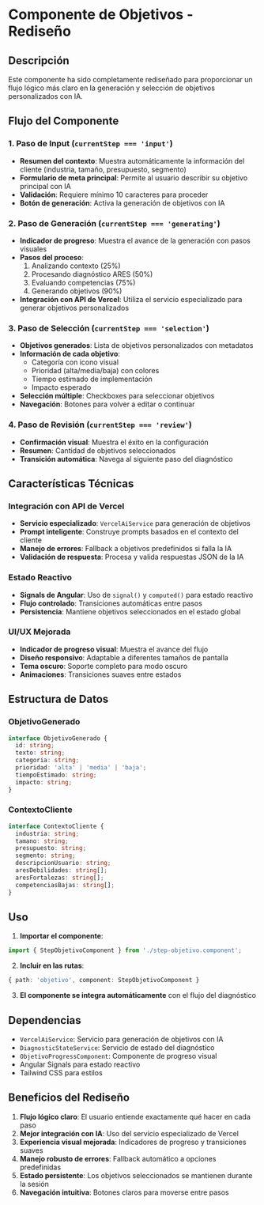 # Componente de Objetivos - Rediseño

## Descripción

Este componente ha sido completamente rediseñado para proporcionar un flujo lógico más claro en la generación y selección de objetivos personalizados con IA.

## Flujo del Componente

### 1. **Paso de Input** (`currentStep === 'input'`)
- **Resumen del contexto**: Muestra automáticamente la información del cliente (industria, tamaño, presupuesto, segmento)
- **Formulario de meta principal**: Permite al usuario describir su objetivo principal con IA
- **Validación**: Requiere mínimo 10 caracteres para proceder
- **Botón de generación**: Activa la generación de objetivos con IA

### 2. **Paso de Generación** (`currentStep === 'generating'`)
- **Indicador de progreso**: Muestra el avance de la generación con pasos visuales
- **Pasos del proceso**:
  1. Analizando contexto (25%)
  2. Procesando diagnóstico ARES (50%)
  3. Evaluando competencias (75%)
  4. Generando objetivos (90%)
- **Integración con API de Vercel**: Utiliza el servicio especializado para generar objetivos personalizados

### 3. **Paso de Selección** (`currentStep === 'selection'`)
- **Objetivos generados**: Lista de objetivos personalizados con metadatos
- **Información de cada objetivo**:
  - Categoría con icono visual
  - Prioridad (alta/media/baja) con colores
  - Tiempo estimado de implementación
  - Impacto esperado
- **Selección múltiple**: Checkboxes para seleccionar objetivos
- **Navegación**: Botones para volver a editar o continuar

### 4. **Paso de Revisión** (`currentStep === 'review'`)
- **Confirmación visual**: Muestra el éxito en la configuración
- **Resumen**: Cantidad de objetivos seleccionados
- **Transición automática**: Navega al siguiente paso del diagnóstico

## Características Técnicas

### Integración con API de Vercel
- **Servicio especializado**: `VercelAiService` para generación de objetivos
- **Prompt inteligente**: Construye prompts basados en el contexto del cliente
- **Manejo de errores**: Fallback a objetivos predefinidos si falla la IA
- **Validación de respuesta**: Procesa y valida respuestas JSON de la IA

### Estado Reactivo
- **Signals de Angular**: Uso de `signal()` y `computed()` para estado reactivo
- **Flujo controlado**: Transiciones automáticas entre pasos
- **Persistencia**: Mantiene objetivos seleccionados en el estado global

### UI/UX Mejorada
- **Indicador de progreso visual**: Muestra el avance del flujo
- **Diseño responsivo**: Adaptable a diferentes tamaños de pantalla
- **Tema oscuro**: Soporte completo para modo oscuro
- **Animaciones**: Transiciones suaves entre estados

## Estructura de Datos

### ObjetivoGenerado
```typescript
interface ObjetivoGenerado {
  id: string;
  texto: string;
  categoria: string;
  prioridad: 'alta' | 'media' | 'baja';
  tiempoEstimado: string;
  impacto: string;
}
```

### ContextoCliente
```typescript
interface ContextoCliente {
  industria: string;
  tamano: string;
  presupuesto: string;
  segmento: string;
  descripcionUsuario: string;
  aresDebilidades: string[];
  aresFortalezas: string[];
  competenciasBajas: string[];
}
```

## Uso

1. **Importar el componente**:
```typescript
import { StepObjetivoComponent } from './step-objetivo.component';
```

2. **Incluir en las rutas**:
```typescript
{ path: 'objetivo', component: StepObjetivoComponent }
```

3. **El componente se integra automáticamente** con el flujo del diagnóstico

## Dependencias

- `VercelAiService`: Servicio para generación de objetivos con IA
- `DiagnosticStateService`: Servicio de estado del diagnóstico
- `ObjetivoProgressComponent`: Componente de progreso visual
- Angular Signals para estado reactivo
- Tailwind CSS para estilos

## Beneficios del Rediseño

1. **Flujo lógico claro**: El usuario entiende exactamente qué hacer en cada paso
2. **Mejor integración con IA**: Uso del servicio especializado de Vercel
3. **Experiencia visual mejorada**: Indicadores de progreso y transiciones suaves
4. **Manejo robusto de errores**: Fallback automático a opciones predefinidas
5. **Estado persistente**: Los objetivos seleccionados se mantienen durante la sesión
6. **Navegación intuitiva**: Botones claros para moverse entre pasos
